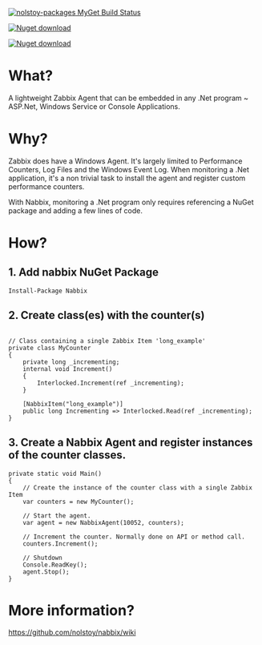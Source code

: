 [![nolstoy-packages MyGet Build Status](https://www.myget.org/BuildSource/Badge/nolstoy-packages?identifier=96e0f973-0095-4da0-914d-7c8ccebfde05)](https://www.myget.org/feed/nolstoy-packages/package/nuget/Nabbix)

[![Nuget download](https://img.shields.io/nuget/v/Nabbix.svg)](https://www.nuget.org/packages/Nabbix/) 

[![Nuget download](https://img.shields.io/nuget/dt/Nabbix.svg)](https://www.nuget.org/packages/Nabbix/) 

# What?

A lightweight Zabbix Agent that can be embedded in any .Net program ~ ASP.Net, Windows Service or Console Applications.

# Why?

Zabbix does have a Windows Agent. It's largely limited to Performance Counters, Log Files and the Windows Event Log. When monitoring a .Net application, it's a non trivial task to install the agent and register custom performance counters. 

With Nabbix, monitoring a .Net program only requires referencing a NuGet package and adding a few lines of code.

# How?

## 1. Add nabbix NuGet Package

```
Install-Package Nabbix
```

## 2. Create class(es) with the counter(s)

```

// Class containing a single Zabbix Item 'long_example'
private class MyCounter
{
	private long _incrementing;
    internal void Increment()
	{
		Interlocked.Increment(ref _incrementing);
	}

	[NabbixItem("long_example")]
    public long Incrementing => Interlocked.Read(ref _incrementing);
}
```

## 3. Create a Nabbix Agent and register instances of the counter classes.

```
private static void Main()
{
	// Create the instance of the counter class with a single Zabbix Item
    var counters = new MyCounter();
            
    // Start the agent.
    var agent = new NabbixAgent(10052, counters);

    // Increment the counter. Normally done on API or method call.
    counters.Increment();

    // Shutdown
	Console.ReadKey();
    agent.Stop();
}
```

# More information?

https://github.com/nolstoy/nabbix/wiki
